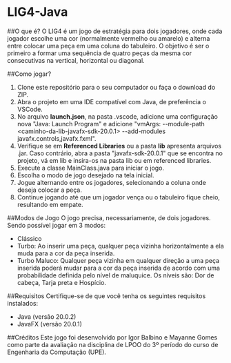 # LIG4-Java

##O que é?
O LIG4 é um jogo de estratégia para dois jogadores, onde cada jogador escolhe uma cor (normalmente vermelho ou amarelo) e alterna entre colocar uma peça em uma coluna do tabuleiro. O objetivo é ser o primeiro a formar uma sequência de quatro peças da mesma cor consecutivas na vertical, horizontal ou diagonal.

##Como jogar?
1. Clone este repositório para o seu computador ou faça o download do ZIP.
2. Abra o projeto em uma IDE compatível com Java, de preferência o VSCode.
3. No arquivo **launch.json**, na pasta .vscode, adicione uma configuração nova "Java: Launch Program" e adicione "vmArgs: --module-path <caminho-da-lib-javafx-sdk-20.0.1> --add-modules javafx.controls,javafx.fxml".
4. Verifique se em **Referenced Libraries** ou a pasta **lib** apresenta arquivos .jar. Caso contrário, abra a pasta "javafx-sdk-20.0.1" que se encontra no projeto, vá em lib e insira-os na pasta lib ou em referenced libraries.
5. Execute a classe MainClass.java para iniciar o jogo.
6. Escolha o modo de jogo desejado na tela inicial.
7. Jogue alternando entre os jogadores, selecionando a coluna onde deseja colocar a peça.
8. Continue jogando até que um jogador vença ou o tabuleiro fique cheio, resultando em empate.

##Modos de Jogo
O jogo precisa, necessariamente, de dois jogadores. Sendo possível jogar em 3 modos:
- Clássico
- Turbo: Ao inserir uma peça, qualquer peça vizinha horizontalmente a ela muda para a cor da peça inserida.
- Turbo Maluco: Qualquer peça vizinha em qualquer direção a uma peça inserida poderá mudar para a cor da peça inserida de acordo com uma probabilidade definida pelo nível de maluquice. Os níveis são: Dor de cabeça, Tarja preta e Hospício.

##Requisitos
Certifique-se de que você tenha os seguintes requisitos instalados:
- Java (versão 20.0.2)
- JavaFX (versão 20.0.1)

##Créditos
Este jogo foi desenvolvido por Igor Balbino e Mayanne Gomes como parte da avaliação na disciplina de LPOO do 3º período do curso de Engenharia da Computação (UPE).

